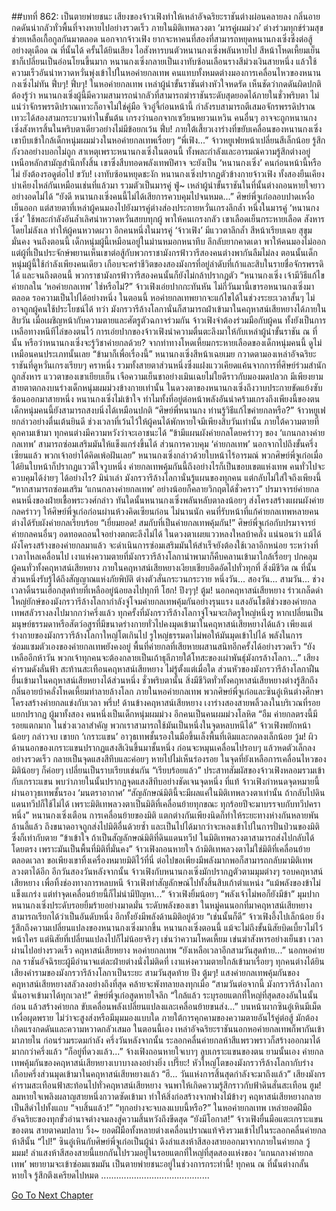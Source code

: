 ##บทที่ 862: เป็นตายพ่ายชนะ
เสียงของจ้าวเฟิงทำให้เหล่าอัจฉริยะราชันต่างผ่อนคลายลง กลิ่นอายกดดันน่ากลัวทั่วพื้นที่จางหายไปอย่างรวดเร็ว
ภายในมิติเทพลวงตา ‘มารคู่ผมม่วง’ ต่างร่วมทุกข์ร่วมสุข ช่วยเหลือเกื้อกูลกันมาตลอด
นอกจากจ้าวเฟิง ยากจะหาคนที่สองที่สามารถหยุดหนานกงเซิ่งซึ่งต่อสู้อย่างดุเดือด ณ ที่นั้นได้
ครั้นได้ยินเสียง ไอสังหารบนตัวหนานกงเซิ่งพลันหายไป สีหน้าโหดเหี้ยมเย็นชาก็เปลี่ยนเป็นอ่อนโยนขึ้นมาก
หนานกงเซิ่งกลายเป็นเงาทับซ้อนเลือนรางสีม่วงเงินสายหนึ่ง แล้วใช้ความเร็วอันน่าหวาดหวั่นพุ่งเข้าไปในหอค่ายกลเทพ
คนแทบทั้งหมดต่างมองการเคลื่อนไหวของหนานกงเซิ่งไม่ทัน
ฟึ่บๆ! ฟึ่บๆ!
ในหอค่ายกลเทพ เหล่าผู้นำขั้นราชันต่างหัวใจหดรัด เห็นชัดว่ากดดันผิดปกติ
ต้องรู้ว่า
หนานกงเซิ่งผู้นี้มีความสามารถน่ากลัวที่สามารถฆ่าราชันระดับสุดยอดได้ภายในชั่วพริบตา ไม่แน่ว่าจักรพรรดิปราณเทวะก็อาจไม่ใช่คู่มือ จิวอู๋จี้ก่อนหน้านี้ กำลังรบสามารถตีเสมอจักรพรรดิปราณเทวะได้สองสามกระบวนท่าในขั้นต้น
เกรงว่านอกจากเซวียนหยวนเหวิน คนอื่นๆ อาจจะถูกหนานกงเซิ่งสังหารสิ้นในพริบตาเดียวอย่างไม่มีข้อยกเว้น
ฟึ่บ!
ภายใต้เสี้ยวเงาร่างที่ขยับเคลื่อนของหนานกงเซิ่ง เขาบีบเข้าใกล้เด็กหนุ่มผมม่วงในหอค่ายกลเทพเรื่อยๆ
“พี่เฟิง...”
จ้าวหยูเฟยหน้าเปลี่ยนสีเล็กน้อย รู้สึกกังวลอย่างบอกไม่ถูก
สาเหตุเพราะหนานกงเซิ่งในตอนนี้ ทั้งพละกำลังและอารมณ์ความรู้สึกต่างอยู่เหนือหลักสามัญสำนึกทั้งสิ้น
เขาซึ่งสืบทอดพลังเทพปีศาจ จะยังเป็น ‘หนานกงเซิ่ง’ คนก่อนหน้านี้หรือไม่ ยังต้องรอดูต่อไป
ขวับ!
เงาทับซ้อนหยุดชะงัก หนานกงเซิ่งปรากฏตัวข้างกายจ้าวเฟิง ทั้งสองยืนเคียงบ่าเคียงไหล่กันเหมือนเช่นที่แล้วมา รวมตัวเป็นมารคู่
ฟู่~
เหล่าผู้นำขั้นราชันในที่นั้นต่างถอนหายใจยาวอย่างอดไม่ได้
“ยังดี หนานกงเซิ่งคนนี้ไม่ได้เสียการควบคุมไปจนหมด...”
ศิษย์พี่จูเก๋อลอบปาดเหงื่อเย็นออก
แต่สายตาที่เหล่าผู้คนมองไปยังมารคู่ต่างส่องประกายหวั่นเกรงลึกล้ำ
หนึ่งในมารคู่ ‘หนานกงเซิ่ง’ ใช้พละกำลังอันล้ำเลิศน่าหวาดหวั่นสยบทุกผู้ พาให้คนเกรงกลัว
เขาเลือดเย็นกระหายเลือด สังหารโดยไม่ลังเล ทำให้ผู้คนหวาดผวา
อีกคนหนึ่งในมารคู่ ‘จ้าวเฟิง’ มีแววตาลึกล้ำ สีหน้าเรียบเฉย สุขุมมั่นคง
จนถึงตอนนี้
เด็กหนุ่มผู้นี้เหมือนอยู่ในม่านหมอกหนาทึบ ลึกลับยากคาดเดา พาให้คนมองไม่ออก
แต่ผู้ที่เป็นประจักษ์พยานเห็นเขาต่อสู้กับพวกราชามังกรฟ้าวารีสองคนต่างพากันลืมไม่ลง
ตอนนั้นเด็กหนุ่มผู้นี้ใช้กำลังเพียงคนเดียว เกือบจะคร่าชีวิตของสองมังกรที่อยู่ลำดับที่เก้าและสิบในรายชื่อจักรพรรดิได้
และจนถึงตอนนี้ พวกราชามังกรฟ้าวารีสองคนนั้นก็ยังไม่กล้าปรากฏตัว
“หนานกงเซิ่ง เจ้ามีวิธีแก้ไขค่ายกลใน ‘หอค่ายกลเทพ’ ใช่หรือไม่?”
จ้าวเฟิงเอ่ยปากกะทันหัน
ไม่กี่วันมานี้เขารอหนานกงเซิ่งมาตลอด รอความเป็นไปได้อย่างหนึ่ง
ในตอนนี้
หอค่ายกลเทพยากจะแก้ไขได้ในช่วงระยะเวลาสั้นๆ ไม่อาจถูกผู้คนใช้ประโยชน์ได้
ทว่า
มังกรวารีล้างโลกานั่นก็สามารถฝ่าเข้ามาในคฤหาสน์เสียหยางได้ภายในสิบวัน
เมื่อเผชิญหน้ากับความตายและศัตรูตัวฉกาจร่วมกัน จ้าวเฟิงจำต้องร่วมมือกับผู้คน ทั้งยังเป็นการเหลือทางหนีทีไล่ของตนไว้
การเอ่ยปากของจ้าวเฟิงนำความตื่นตะลึงมาให้กับเหล่าผู้นำขั้นราชัน ณ ที่นั้น
หรือว่าหนานกงเซิ่งจะรู้วิชาค่ายกลด้วย? จากท่าทางโหดเหี้ยมกระหายเลือดของเด็กหนุ่มคนนี้ ดูไม่เหมือนคนประเภทนั้นเลย
“ข้ามาก็เพื่อเรื่องนี้”
หนานกงเซิ่งสีหน้าเฉยเมย กวาดตามองเหล่าอัจฉริยะราชันที่ดูหวั่นเกรงเรียบๆ คราหนึ่ง รวมทั้งสายตาส่วนหนึ่งซึ่งแฝงแววเคียดแค้นจากการที่ศิษย์ร่วมสำนักถูกสังหาร
แววตาของเขาเยียบเย็น เจือความเย็นชาอย่างเมินเฉยไม่ใยดีราวกับมองมดปลวก
มีเพียงยามสายตาตกลงบนร่างเด็กหนุ่มผมม่วงข้างกายเท่านั้น ในดวงตาของหนานกงเซิ่งถึงวาบประกายขัดแย้งซับซ้อนออกมาสายหนึ่ง
หนานกงเซิ่งไม่เข้าใจ ทำไมทั้งที่อยู่ต่อหน้าพลังอันน่าคร้ามเกรงถึงเพียงนี้ของตน เด็กหนุ่มคนนี้ยังสามารถสงบนิ่งได้เหมือนปกติ
“ศิษย์พี่หนานกง ท่านรู้วิธีแก้ไขค่ายกลหรือ?”
จ้าวหยูเฟยกล่าวอย่างตื่นเต้นยินดี
ช่วงเวลาที่เว้นไว้ให้ผู้คนได้พักหายใจมีเพียงสิบวันเท่านั้น
ภายใต้ความตายที่คุกคามเข้ามา ทุกคนต่างมีความหวังว่าจะเอาชนะได้
“ข้ามีแผนผังค่ายกลโดยคร่าวๆ ของ ‘แกนกลางค่ายกลเทพ’ สามารถซ่อมเสริมมันให้แข็งแกร่งขึ้นได้ ส่วนการควบคุม ‘ค่ายกลเทพ’ นอกจากไปถึงขั้นครึ่งเซียนแล้ว พวกเจ้าอย่าได้คิดเพ้อฝันเลย”
หนานกงเซิ่งกล่าวด้วยใบหน้าไร้อารมณ์
พวกศิษย์พี่จูเก๋อเมื่อได้ยินใบหน้าก็ปรากฏแววดีใจวูบหนึ่ง
ค่ายกลเทพคุ้มกันนี้ถึงอย่างไรก็เป็นขอบเขตแห่งเทพ คนทั่วไปจะควบคุมได้ง่ายๆ ได้อย่างไร?
มิน่าเล่า มังกรวารีล้างโลกานั่นรู้แผนของทุกคน แต่กลับไม่ใส่ใจถึงเพียงนี้
“หากสามารถซ่อมเสริม ‘แกนกลางค่ายกลเทพ’ อย่างน้อยก็คลายวิกฤตได้ชั่วคราว”
ปรมาจารย์ค่ายกลคนหนึ่งของฝ่ายเชื้อพระวงศ์กล่าว
ทันใดนั้นหนานกงเซิ่งพลันหลับตาลงน้อยๆ ส่งโครงสร้างแผนผังค่ายกลคร่าวๆ ให้ศิษย์พี่จูเก๋อก่อนผ่านห้วงคิดเซียนก่อน
ไม่นานนัก
คนที่รับหน้าที่แก้ค่ายกลเทพหลายคนต่างได้รับผังค่ายกลเรียบร้อย
“เยี่ยมยอด! สมกับที่เป็นค่ายกลเทพคุ้มกัน!”
ศิษย์พี่จูเก๋อกับปรมาจารย์ค่ายกลคนอื่นๆ อดทอดถอนใจอย่างตกตะลึงไม่ได้ ในดวงตาเผยแววหลงใหลบ้าคลั่ง
แน่นอนว่า
แม้ได้ผังโครงสร้างของค่ายกลมาแล้ว จะดำเนินการซ่อมเสริมมันให้สำเร็จยังต้องใช้เวลาอีกหน่อย
ระหว่างที่เวลาไหลเคลื่อนไป
เงาแห่งความตายที่มังกรวารีล้างโลกานำพามาก็คืบคลานเข้ามาใกล้เรื่อยๆ ปกคลุมผู้คนทั่วทั้งคฤหาสน์เสียหยาง
ภายในคฤหาสน์เสียหยางเงียบเชียบอึดอัดไปทั่วทุกที่
สิ่งมีชีวิต ณ ที่นั้นส่วนหนึ่งรับรู้ได้ถึงสัญญาณแห่งภัยพิบัติ ต่างตัวสั่นกระวนกระวาย
หนึ่งวัน... สองวัน... สามวัน... ช่วงเวลาดิ้นรนเฮือกสุดท้ายที่เหลืออยู่น้อยลงไปทุกที
โฮก!
ปึงๆๆ! ตู้ม!
นอกคฤหาสน์เสียหยาง ร่าวเกล็ดดำใหญ่ยักษ์ของมังกรวารีล้างโลกากำลังจู่โจมค่ายกลเทพคุ้มกันอย่างรุนแรง
แสงอันโชติช่วงของค่ายกลเทพสลัวรางลงไปมากกว่าครึ่งแล้ว
ทุกครั้งที่มังกรวารีล้างโลกาจู่โจมจะเกิดรูใหญ่หนึ่งรู
หากเปลี่ยนเป็นมนุษย์ธรรมดาหรือสัตว์อสูรที่มีขนาดร่างกายทั่วไปคงมุดเข้ามาในคฤหาสน์เสียหยางได้แล้ว
เพียงแต่
ร่างกายของมังกรวารีล้างโลกาใหญ่โตเกินไป รูใหญ่ธรรมดาไม่พอให้มันมุดเข้าไปได้
พลังในการซ่อมแซมตัวเองของค่ายกลเทพยังคงอยู่ พื้นที่ค่ายกลที่เสียหายผสานสนิทอีกครั้งได้อย่างรวดเร็ว
“ยังเหลืออีกห้าวัน พวกเจ้าทุกคนจะต้องกลายเป็นเถ้าธุลีภายใต้โทสะของเผ่าพันธุ์มังกรล้างโลกา...”
เสียงคำรามดังลั่นฟ้า สะท้านสะเทือนคฤหาสน์เสียหยาง
ไม่รู้ตั้งแต่เมื่อใด
ส่วนหัวของมังกรวารีล้างโลกาฝืนยื่นเข้ามาในคฤหาสน์เสียหยางได้ส่วนหนึ่ง
ชั่วพริบตานั้น สิ่งมีชีวิตทั่วทั้งคฤหาสน์เสียหยางต่างรู้สึกถึงกลิ่นอายบ้าคลั่งโหดเหี้ยมทำลายล้างโลก
ภายในหอค่ายกลเทพ
พวกศิษย์พี่จูเก๋อและซินอู๋เหินต่างศึกษาโครงสร้างค่ายกลแข่งกับเวลา
พรึ่บ!
ด้านข้างคฤหาสน์เสียหยาง เงาร่างสองสายพลิ้วลงในบริเวณที่รอยแยกปรากฏ
ผู้มาทั้งสอง คนหนึ่งเป็นเด็กหนุ่มผมม่วง อีกคนเป็นคนผมม่วงโลหิต
“อืม ค่ายกลตรงนี้มีรอยแตกมาก ในช่วงเวลาสำคัญ พวกเราสามารถใช้มันเป็นหนึ่งในจุดหลบหนีได้”
จ้าวเฟิงพยักหน้าน้อยๆ
กล่าวจบ เขายก ‘เกราะแขน’ อาวุธเทพชั้นรองในมือขึ้นเล็งพื้นที่เดิมและกดลงเล็กน้อย
วู้ม!
ผิวด้านนอกของเกราะแขนปรากฏแสงสีเงินขึ้นมาชั้นหนึ่ง ก่อนจะหมุนเคลื่อนไปรอบๆ แล้วหดตัวเล็กลงอย่างรวดเร็ว กลายเป็นจุดแสงสีทึบและค่อยๆ หายไปไม่เห็นร่องรอย
ในจุดที่ยังเหลือการเคลื่อนไหวของมิติน้อยๆ ก็ค่อยๆ เปลี่ยนเป็นราบเรียบเช่นกัน
“เรียบร้อยแล้ว”
ประสาทสัมผัสของจ้าวเฟิงหลอมรวมเข้ากับเกราะแขน พบว่าภายในนั้นปรากฏจุดแสงสีทึบอย่างชัดเจนจุดหนึ่ง
ที่แท้
จ้าวเฟิงกำหนดจุดหมายนี้ผ่านอาวุธเทพชั้นรอง ‘มนตราอากาศ’
“สัญลักษณ์มิตินี้จะมีผลแค่ในมิติเทพลวงตาเท่านั้น ถ้ากลับไปดินแดนทวีปก็ใช้ไม่ได้ เพราะมิติเทพลวงตาเป็นมิติที่เคลื่อนย้ายทุกขณะ ทุกร้อยปีจะมาบรรจบกับทวีปคราหนึ่ง”
หนานกงเซิ่งเตือน
การเคลื่อนย้ายของมิติ แตกต่างกันเพียงนิดก็ทำให้ระยะทางห่างกันหลายพันล้านลี้แล้ว ถึงขนาดอาจถูกส่งไปมิติอื่นด้วยซ้ำ
และเป็นไปได้มากว่าจะหลงเข้าไปในการปั่นป่วนของมิติ ซึ่งก็เท่ากับตาย
“ข้าเข้าใจ ถ้าเป็นสัญลักษณ์มิติที่ดินแดนทวีป ในมิติเทพลวงตาสามารถส่งไปกลับได้โดยตรง เพราะมันเป็นพื้นที่มิติที่มั่นคง”
จ้าวเฟิงถอนหายใจ
ถ้ามิติเทพลวงตาไม่ใช่มิติที่เคลื่อนย้ายตลอดเวลา ขอเพียงเขาทิ้งเครื่องหมายมิติไว้ที่นี่ ต่อไปขอเพียงมีพลังมากพอก็สามารถกลับมามิติเทพลวงตาได้อีก
อีกวันสองวันหลังจากนั้น
จ้าวเฟิงกับหนานกงเซิ่งมักปรากฏตัวตามมุมต่างๆ รอบคฤหาสน์เสียหยาง
เพื่อทิ้งช่องทางการหลบหนี จ้าวเฟิงทำสัญลักษณ์ไปทั้งสิ้นสิบเก้าตำแหน่ง
“แม้พลังของข้าไม่แข็งแกร่ง แต่ทำจุดเคลื่อนย้ายนี้ก็ไม่น่ามีปัญหา...”
จ้าวเฟิงยิ้มน้อยๆ
“พลังเจ้าไม่พอก็ยังมีข้า”
มุมปากหนานกงเซิ่งประดับรอยยิ้มร้ายอย่างมาดมั่น
ระดับพลังของเขา ในหมู่คนนอกที่มาคฤหาสน์เสียหยาง สามารถเรียกได้ว่าเป็นอันดับหนึ่ง อีกทั้งยังมีพลังด้านมิติอยู่ด้วย
“เช่นนั้นก็ดี”
จ้าวเฟิงอึ้งไปเล็กน้อย ยิ่งรู้สึกถึงความเปลี่ยนแปลงของหนานกงเซิ่งมากขึ้น
หนานกงเซิ่งตอนนี้ แม้จะไม่ถึงขั้นนิสัยบิดเบี้ยวไม่ไว้หน้าใคร แต่นิสัยที่เปลี่ยนแปลงไปก็ไม่น้อยจริงๆ เช่นว่าความโหดเหี้ยม เข่นฆ่าสังหารอย่างเย็นชา
เวลาผ่านไปอย่างรวดเร็ว
คฤหาสน์เสียหยาง หอค่ายกลเทพ
“ยังเหลือเวลาอีกสามวันสุดท้าย...”
นอกหอค่ายกล ราชันอัจฉิรยะผู้มีอำนาจแต่ละฝ่ายต่างนั่งไม่ติดที่
เงาแห่งความตายใกล้เข้ามาเรื่อยๆ ทุกคนต่างได้ยินเสียงคำรามของมังกรวารีล้างโลกาเป็นระยะ
สามวันสุดท้าย
ปึง ตู้มๆ!
แสงค่ายกลเทพคุ้มกันของคฤหาสน์เสียหยางสลัวลงอย่างถึงที่สุด คล้ายจะพังทลายลงทุกเมื่อ
“สามวันต่อจากนี้ มังกรวารีล้างโลกานั่นอาจเข้ามาได้ทุกเวลา!”
ศิษย์พี่จูเก๋อสูดหายใจลึก
“ใกล้แล้ว ระบุรอยแตกที่ใหญ่ที่สุดสองอันในนั้นก่อน แล้วสร้างค่ายกล ขับเคลื่อนพลังเปลี่ยนแปลงและเคลื่อนย้ายขนส่ง...”
บนหน้าผากซินอู๋เหินมีเม็ดเหงื่อผุดพราย
ไม่ว่าจะสูงส่งหรือมีมุมมองแบบใด ภายใต้การคุกคามของความตายอันไร้คู่ต่อสู้ มักต้องเกิดแรงกดดันและความหวาดกลัวเสมอ
ในตอนนี้เอง
เหล่าอัจฉริยะราชันนอกหอค่ายกลเทพก็พากันเข้ามาภายใน ก่อนร่วมระดมกำลัง
ครึ่งวันหลังจากนั้น
ระลอกคลื่นค่ายกลห้าสีแพรวพราวก็สร้างออกมาได้มากกว่าครึ่งแล้ว
“ก็อยู่ที่ดวงแล้ว...”
จ้างเฟิงถอนหายใจเบาๆ ลูบเกราะแขนของตน
ยามนั้นเอง
ค่ายกลเทพคุ้มกันของคฤหาสน์เสียหยางเบาบางลงอย่างยิ่ง
เปรี๊ยะ!
หัวใหญ่โตของมังกรวารีล้างโลกากับร่างเกือบครึ่งส่วนมุดเข้ามาในคฤหาสน์เสียหยางแล้ว
“ฮึ... วันแห่งการสิ้นสุดกำลังจะมาถึงแล้ว”
เสียงมังกรคำรามสะเทือนฟ้าสะท้อนไปทั่วคฤหาสน์เสียหยาง จนพาให้เกิดความรู้สึกราวกับฟ้าดินสั่นสะเทือน
ฮูม!
ลมหายใจเพลิงผลาญสายหนึ่งกวาดซัดเข้ามา ทำให้สิ่งก่อสร้างจากฟางไม้ข้างๆ คฤหาสน์เสียหยางกลายเป็นสีดำไปทั้งแถบ
“จบสิ้นแล้ว!”
“ทุกอย่างจะจบลงแบบนี้หรือ?”
ในหอค่ายกลเทพ เหล่ายอดฝีมืออัจฉริยะของทุกขั้วอำนาจต่างจมลงสู่ความสิ้นหวังถึงขีดสุด
“ยังมีโอกาส!”
จ้าวเฟิงยื่นมือแตะเกราะแขนของตน สายตาคมปลาบ
วิ้ง~
ยอดฝีมือทั้งหลายต่างเคลื่อนปราณแท้จริงรวมเข้าไปในระลอกคลื่นค่ายกลห้าสีนั้น
“ไป!”
ซินอู๋เหินกับศิษย์พี่จูเก๋อเป็นผู้นำ ดึงลำแสงห้าสีสองสายออกมาจากภายในค่ายกล
วู้มมม!
ลำแสงห้าสีสองสายนี้แยกกันไปรวมอยู่ในรอยแตกที่ใหญ่ที่สุดสองแห่งของ ‘แกนกลางค่ายกลเทพ’ พยายามจะเข้าซ่อมแซมมัน
เป็นตายพ่ายชนะอยู่ในช่วงการกระทำนี้!
ทุกคน ณ ที่นั้นต่างกลั้นหายใจ รู้สึกตึงเครียดไปหมด
...........................................


[Go To Next Chapter]( ./100.md)